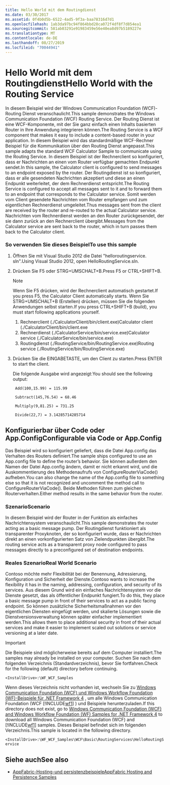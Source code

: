 ```yaml
---
title: Hello World mit dem Routingdienst
ms.date: 03/30/2017
ms.assetid: 0f4b0d5b-6522-4ad5-9f3a-baa78316d7d1
ms.openlocfilehash: 1ab3da97bc94f864bbd28ca072f4df8f7d854ea1
ms.sourcegitcommit: 581ab03291e91983459e56e40ea8d97b5189227e
ms.translationtype: MT
ms.contentlocale: de-DE
ms.lasthandoff: 08/27/2019
ms.locfileid: "70044941"
---
```

# <a name="hello-world-with-the-routing-service"></a><span data-ttu-id="12a4c-102">Hello World mit dem Routingdienst</span><span class="sxs-lookup"><span data-stu-id="12a4c-102">Hello World with the Routing Service</span></span>
<span data-ttu-id="12a4c-103">In diesem Beispiel wird der Windows Communication Foundation (WCF)-Routing Dienst veranschaulicht.</span><span class="sxs-lookup"><span data-stu-id="12a4c-103">This sample demonstrates the Windows Communication Foundation (WCF) Routing Service.</span></span> <span data-ttu-id="12a4c-104">Der Routing Dienst ist eine WCF-Komponente, mit der Sie ganz einfach einen Inhalts basierten Router in Ihre Anwendung integrieren können.</span><span class="sxs-lookup"><span data-stu-id="12a4c-104">The Routing Service is a WCF component that makes it easy to include a content-based router in your application.</span></span> <span data-ttu-id="12a4c-105">In diesem Beispiel wird das standardmäßige WCF-Rechner Beispiel für die Kommunikation über den Routing Dienst angepasst.</span><span class="sxs-lookup"><span data-stu-id="12a4c-105">This sample adapts the standard WCF Calculator Sample to communicate using the Routing Service.</span></span> <span data-ttu-id="12a4c-106">In diesem Beispiel ist der Rechnerclient so konfiguriert, dass er Nachrichten an einen vom Router verfügbar gemachten Endpunkt sendet.</span><span class="sxs-lookup"><span data-stu-id="12a4c-106">In this sample, the Calculator client is configured to send messages to an endpoint exposed by the router.</span></span> <span data-ttu-id="12a4c-107">Der Routingdienst ist so konfiguriert, dass er alle gesendeten Nachrichten akzeptiert und diese an einen Endpunkt weiterleitet, der dem Rechnerdienst entspricht.</span><span class="sxs-lookup"><span data-stu-id="12a4c-107">The Routing Service is configured to accept all messages sent to it and to forward them to an endpoint that corresponds to the Calculator service.</span></span> <span data-ttu-id="12a4c-108">Somit werden vom Client gesendete Nachrichten vom Router empfangen und zum eigentlichen Rechnerdienst umgeleitet.</span><span class="sxs-lookup"><span data-stu-id="12a4c-108">Thus messages sent from the client are received by the router and re-routed to the actual Calculator service.</span></span> <span data-ttu-id="12a4c-109">Nachrichten vom Rechnerdienst werden an den Router zurückgesendet, der sie dann zurück an den Rechnerclient übergibt.</span><span class="sxs-lookup"><span data-stu-id="12a4c-109">Messages from the Calculator service are sent back to the router, which in turn passes them back to the Calculator client.</span></span>

### <a name="to-use-this-sample"></a><span data-ttu-id="12a4c-110">So verwenden Sie dieses Beispiel</span><span class="sxs-lookup"><span data-stu-id="12a4c-110">To use this sample</span></span>

1. <span data-ttu-id="12a4c-111">Öffnen Sie mit Visual Studio 2012 die Datei "helloroutingservice. sln".</span><span class="sxs-lookup"><span data-stu-id="12a4c-111">Using Visual Studio 2012, open HelloRoutingService.sln.</span></span>

2. <span data-ttu-id="12a4c-112">Drücken Sie F5 oder STRG+UMSCHALT+B.</span><span class="sxs-lookup"><span data-stu-id="12a4c-112">Press F5 or CTRL+SHIFT+B.</span></span>

    > [!NOTE]
    > <span data-ttu-id="12a4c-113">Wenn Sie F5 drücken, wird der Rechnerclient automatisch gestartet.</span><span class="sxs-lookup"><span data-stu-id="12a4c-113">If you press F5, the Calculator Client automatically starts.</span></span> <span data-ttu-id="12a4c-114">Wenn Sie STRG+UMSCHALT+B (Erstellen) drücken, müssen Sie die folgenden Anwendungen selbst starten.</span><span class="sxs-lookup"><span data-stu-id="12a4c-114">If you press CTRL+SHIFT+B (build), you must start following applications yourself.</span></span>
    >
    > 1. <span data-ttu-id="12a4c-115">Rechnerclient (./CalculatorClient/bin/client.exe)</span><span class="sxs-lookup"><span data-stu-id="12a4c-115">Calculator client (./CalculatorClient/bin/client.exe</span></span>
    > 2. <span data-ttu-id="12a4c-116">Rechnerdienst (./CalculatorService/bin/service.exe)</span><span class="sxs-lookup"><span data-stu-id="12a4c-116">Calculator service (./CalculatorService/bin/service.exe)</span></span>
    > 3. <span data-ttu-id="12a4c-117">Routingdienst (./RoutingService/bin/RoutingService.exe)</span><span class="sxs-lookup"><span data-stu-id="12a4c-117">Routing service (./RoutingService/bin/RoutingService.exe)</span></span>

3. <span data-ttu-id="12a4c-118">Drücken Sie die EINGABETASTE, um den Client zu starten.</span><span class="sxs-lookup"><span data-stu-id="12a4c-118">Press ENTER to start the client.</span></span>

     <span data-ttu-id="12a4c-119">Die folgende Ausgabe wird angezeigt:</span><span class="sxs-lookup"><span data-stu-id="12a4c-119">You should see the following output:</span></span>

    ```console
     Add(100,15.99) = 115.99

     Subtract(145,76.54) = 68.46

     Multiply(9,81.25) = 731.25

     Divide(22,7) = 3.14285714285714
    ```

## <a name="configurable-via-code-or-appconfig"></a><span data-ttu-id="12a4c-120">Konfigurierbar über Code oder App.Config</span><span class="sxs-lookup"><span data-stu-id="12a4c-120">Configurable via Code or App.Config</span></span>
 <span data-ttu-id="12a4c-121">Das Beispiel wird so konfiguriert geliefert, dass die Datei App.config das Verhalten des Routers definiert.</span><span class="sxs-lookup"><span data-stu-id="12a4c-121">The sample ships configured to use an App.config file to define the router’s behavior.</span></span> <span data-ttu-id="12a4c-122">Sie können außerdem den Namen der Datei App.config ändern, damit er nicht erkannt wird, und die Auskommentierung des Methodenaufrufs von ConfigureRouterViaCode() aufheben.</span><span class="sxs-lookup"><span data-stu-id="12a4c-122">You can also change the name of the App.config file to something else so that it is not recognized and uncomment the method call to ConfigureRouterViaCode().</span></span> <span data-ttu-id="12a4c-123">Beide Methoden führen zum gleichen Routerverhalten.</span><span class="sxs-lookup"><span data-stu-id="12a4c-123">Either method results in the same behavior from the router.</span></span>

### <a name="scenario"></a><span data-ttu-id="12a4c-124">Szenario</span><span class="sxs-lookup"><span data-stu-id="12a4c-124">Scenario</span></span>
 <span data-ttu-id="12a4c-125">In diesem Beispiel wird der Router in der Funktion als einfaches Nachrichtensystem veranschaulicht.</span><span class="sxs-lookup"><span data-stu-id="12a4c-125">This sample demonstrates the router acting as a basic message pump.</span></span> <span data-ttu-id="12a4c-126">Der Routingdienst funktioniert als transparenter Proxyknoten, der so konfiguriert wurde, dass er Nachrichten direkt an einen vorkonfigurierten Satz von Zielendpunkten übergibt.</span><span class="sxs-lookup"><span data-stu-id="12a4c-126">The routing service acts as a transparent proxy node configured to pass messages directly to a preconfigured set of destination endpoints.</span></span>

### <a name="real-world-scenario"></a><span data-ttu-id="12a4c-127">Reales Szenario</span><span class="sxs-lookup"><span data-stu-id="12a4c-127">Real World Scenario</span></span>
 <span data-ttu-id="12a4c-128">Contoso möchte mehr Flexibilität bei der Benennung, Adressierung, Konfiguration und Sicherheit der Dienste.</span><span class="sxs-lookup"><span data-stu-id="12a4c-128">Contoso wants to increase the flexibility it has in the naming, addressing, configuration, and security of its services.</span></span> <span data-ttu-id="12a4c-129">Aus diesem Grund wird ein einfaches Nachrichtensystem vor die Dienste gesetzt, das als öffentlicher Endpunkt fungiert.</span><span class="sxs-lookup"><span data-stu-id="12a4c-129">To do this, they place a basic message pump in front of their services to act as a public facing endpoint.</span></span> <span data-ttu-id="12a4c-130">So können zusätzliche Sicherheitsmaßnahmen vor den eigentlichen Diensten eingefügt werden, und skalierte Lösungen sowie die Dienstversionsverwaltung können später einfacher implementiert werden.</span><span class="sxs-lookup"><span data-stu-id="12a4c-130">This allows them to place additional security in front of their actual services and make it easier to implement scaled out solutions or service versioning at a later date.</span></span>

> [!IMPORTANT]
> <span data-ttu-id="12a4c-131">Die Beispiele sind möglicherweise bereits auf dem Computer installiert.</span><span class="sxs-lookup"><span data-stu-id="12a4c-131">The samples may already be installed on your computer.</span></span> <span data-ttu-id="12a4c-132">Suchen Sie nach dem folgenden Verzeichnis (Standardverzeichnis), bevor Sie fortfahren.</span><span class="sxs-lookup"><span data-stu-id="12a4c-132">Check for the following (default) directory before continuing.</span></span>  
>   
> `<InstallDrive>:\WF_WCF_Samples`  
>   
> <span data-ttu-id="12a4c-133">Wenn dieses Verzeichnis nicht vorhanden ist, wechseln Sie zu [Windows Communication Foundation (WCF) und Windows Workflow Foundation (WF)-Beispiele für .NET Framework 4](https://go.microsoft.com/fwlink/?LinkId=150780) , um alle Windows Communication Foundation (WCF [!INCLUDE[wf1](../../../../includes/wf1-md.md)] ) und Beispiele herunterzuladen.</span><span class="sxs-lookup"><span data-stu-id="12a4c-133">If this directory does not exist, go to [Windows Communication Foundation (WCF) and Windows Workflow Foundation (WF) Samples for .NET Framework 4](https://go.microsoft.com/fwlink/?LinkId=150780) to download all Windows Communication Foundation (WCF) and [!INCLUDE[wf1](../../../../includes/wf1-md.md)] samples.</span></span> <span data-ttu-id="12a4c-134">Dieses Beispiel befindet sich im folgenden Verzeichnis.</span><span class="sxs-lookup"><span data-stu-id="12a4c-134">This sample is located in the following directory.</span></span>  
>   
> `<InstallDrive>:\WF_WCF_Samples\WCF\Basic\RoutingServices\HelloRoutingService`  
  
## <a name="see-also"></a><span data-ttu-id="12a4c-135">Siehe auch</span><span class="sxs-lookup"><span data-stu-id="12a4c-135">See also</span></span>

- [<span data-ttu-id="12a4c-136">AppFabric-Hosting-und persistenzbeispiele</span><span class="sxs-lookup"><span data-stu-id="12a4c-136">AppFabric Hosting and Persistence Samples</span></span>](https://go.microsoft.com/fwlink/?LinkId=193961)
